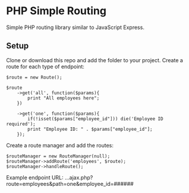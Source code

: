 # PHP Simple Routing
Simple PHP routing library similar to JavaScript Express.

## Setup
Clone or download this repo and add the folder to your project.
Create a route for each type of endpoint:
```
$route = new Route();

$route
	->get('all', function($params){
		print "All employees here";
	})

	->get('one', function($params){
		if(!isset($params["employee_id"])) die('Employee ID required');
		print "Employee ID: " . $params["employee_id"];
	});
```

Create a route manager and add the routes:
```
$routeManager = new RouteManager(null);
$routeManager->addRoute('employees', $route);
$routeManager->handleRoute();
```
Example endpoint URL:
...ajax.php?route=employees&path=one&employee_id=######
